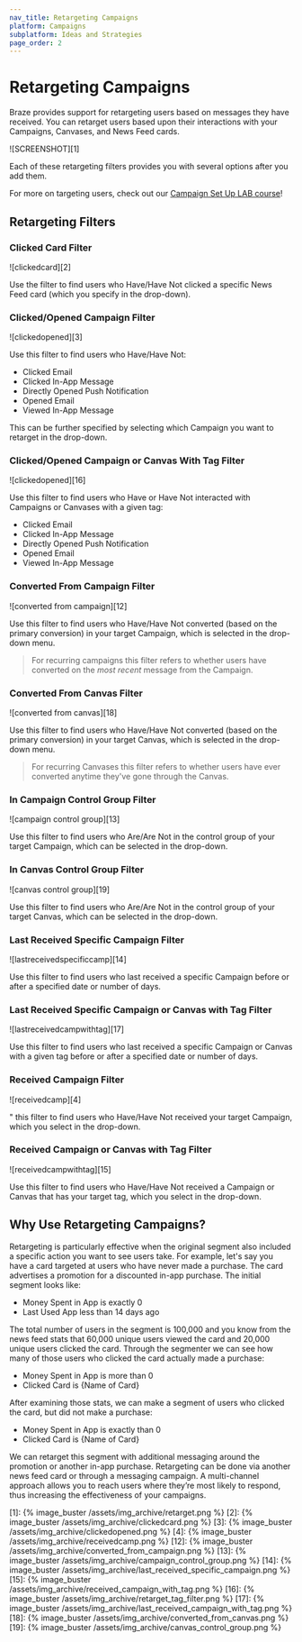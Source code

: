 ```yaml
---
nav_title: Retargeting Campaigns
platform: Campaigns
subplatform: Ideas and Strategies
page_order: 2
---
```

# Retargeting Campaigns

Braze provides support for retargeting users based on messages they have received. You can retarget users based upon their interactions with your Campaigns, Canvases, and News Feed cards.

![SCREENSHOT][1]

Each of these retargeting filters provides you with several options after you add them.

For more on targeting users, check out our [Campaign Set Up LAB course](http://lab.braze.com/campaign-setup-delivery-targeting-conversions)! 

## Retargeting Filters

### Clicked Card Filter

![clickedcard][2]

Use the filter to find users who Have/Have Not clicked a specific News Feed card (which you specify in the drop-down).

### Clicked/Opened Campaign Filter

![clickedopened][3]

Use this filter to find users who Have/Have Not:

- Clicked Email
- Clicked In-App Message
- Directly Opened Push Notification
- Opened Email
- Viewed In-App Message

This can be further specified by selecting which Campaign you want to retarget in the drop-down.

### Clicked/Opened Campaign or Canvas With Tag Filter

![clickedopened][16]

Use this filter to find users who Have or Have Not interacted with Campaigns or Canvases with a given tag:

- Clicked Email
- Clicked In-App Message
- Directly Opened Push Notification
- Opened Email
- Viewed In-App Message

### Converted From Campaign Filter

![converted from campaign][12]

Use this filter to find users who Have/Have Not converted (based on the primary conversion) in your target Campaign, which is selected in the drop-down menu.

>  For recurring campaigns this filter refers to whether users have converted on the _most recent_ message from the Campaign.

### Converted From Canvas Filter

![converted from canvas][18]

Use this filter to find users who Have/Have Not converted (based on the primary conversion) in your target Canvas, which is selected in the drop-down menu.

>  For recurring Canvases this filter refers to whether users have ever converted anytime they've gone through the Canvas.

### In Campaign Control Group Filter

![campaign control group][13]

Use this filter to find users who Are/Are Not in the control group of your target Campaign, which can be selected in the drop-down.

### In Canvas Control Group Filter

![canvas control group][19]

Use this filter to find users who Are/Are Not in the control group of your target Canvas, which can be selected in the drop-down.

### Last Received Specific Campaign Filter

![lastreceivedspecificcamp][14]

Use this filter to find users who last received a specific Campaign before or after a specified date or number of days.

### Last Received Specific Campaign or Canvas with Tag Filter

![lastreceivedcampwithtag][17]

Use this filter to find users who last received a specific Campaign or Canvas with a given tag before or after a specified date or number of days.

### Received Campaign Filter

![receivedcamp][4]

\" this filter to find users who Have/Have Not received your target Campaign, which you select in the drop-down.

### Received Campaign or Canvas with Tag Filter

![receivedcampwithtag][15]

Use this filter to find users who Have/Have Not received a Campaign or Canvas that has your target tag, which you select in the drop-down.

## Why Use Retargeting Campaigns?

Retargeting is particularly effective when the original segment also included a specific action you want to see users take. For example, let's say you have a card targeted at users who have never made a purchase. The card advertises a promotion for a discounted in-app purchase. The initial segment looks like:

- Money Spent in App is exactly 0
- Last Used App less than 14 days ago

The total number of users in the segment is 100,000 and you know from the news feed stats that 60,000 unique users viewed the card and 20,000 unique users clicked the card. Through the segmenter we can see how many of those users who clicked the card actually made a purchase:

- Money Spent in App is more than 0
- Clicked Card is {Name of Card}

After examining those stats, we can make a segment of users who clicked the card, but did not make a purchase:

- Money Spent in App is exactly than 0
- Clicked Card is {Name of Card}

We can retarget this segment with additional messaging around the promotion or another in-app purchase. Retargeting can be done via another news feed card or through a messaging campaign. A multi-channel approach allows you to reach users where they’re most likely to respond, thus increasing the effectiveness of your campaigns.

[1]: {% image_buster /assets/img_archive/retarget.png %}
[2]: {% image_buster /assets/img_archive/clickedcard.png %}
[3]: {% image_buster /assets/img_archive/clickedopened.png %}
[4]: {% image_buster /assets/img_archive/receivedcamp.png %}
[12]: {% image_buster /assets/img_archive/converted_from_campaign.png %}
[13]: {% image_buster /assets/img_archive/campaign_control_group.png %}
[14]: {% image_buster /assets/img_archive/last_received_specific_campaign.png %}
[15]: {% image_buster /assets/img_archive/received_campaign_with_tag.png %}
[16]: {% image_buster /assets/img_archive/retarget_tag_filter.png %}
[17]: {% image_buster /assets/img_archive/last_received_campaign_with_tag.png %}
[18]: {% image_buster /assets/img_archive/converted_from_canvas.png %}
[19]: {% image_buster /assets/img_archive/canvas_control_group.png %}
